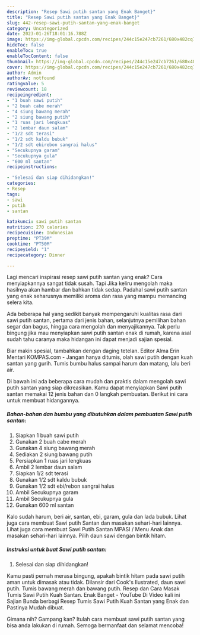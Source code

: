 ```yaml
---
description: "Resep Sawi putih santan yang Enak Banget}"
title: "Resep Sawi putih santan yang Enak Banget}"
slug: 442-resep-sawi-putih-santan-yang-enak-banget
category: Uncategorized
date: 2023-01-26T18:01:16.788Z
image: https://img-global.cpcdn.com/recipes/244c15e247cb7261/680x482cq70/sawi-putih-santan-foto-resep-utama.jpg
hideToc: false
enableToc: true
enableTocContent: false
thumbnail: https://img-global.cpcdn.com/recipes/244c15e247cb7261/680x482cq70/sawi-putih-santan-foto-resep-utama.jpg
cover: https://img-global.cpcdn.com/recipes/244c15e247cb7261/680x482cq70/sawi-putih-santan-foto-resep-utama.jpg
author: Admin
authorAv: notfound
ratingvalue: 5
reviewcount: 18
recipeingredient:
- "1 buah sawi putih"
- "2 buah cabe merah"
- "4 siung bawang merah"
- "2 siung bawang putih"
- "1 ruas jari lengkuas"
- "2 lembar daun salam"
- "1/2 sdt terasi"
- "1/2 sdt kaldu bubuk"
- "1/2 sdt ebirebon sangrai halus"
- "Secukupnya garam"
- "Secukupnya gula"
- "600 ml santan"
recipeinstructions:

- "Selesai dan siap dihidangkan!"
categories:
- Resep
tags:
- sawi
- putih
- santan

katakunci: sawi putih santan 
nutrition: 270 calories
recipecuisine: Indonesian
preptime: "PT39M"
cooktime: "PT50M"
recipeyield: "1"
recipecategory: Dinner

---
```



Lagi mencari inspirasi resep sawi putih santan yang enak? Cara menyiapkannya sangat tidak susah. Tapi Jika keliru mengolah maka hasilnya akan hambar dan bahkan tidak sedap. Padahal sawi putih santan yang enak seharusnya memiliki aroma dan rasa yang mampu memancing selera kita.


Ada beberapa hal yang sedikit banyak mempengaruhi kualitas rasa dari sawi putih santan, pertama dari jenis bahan, selanjutnya pemilihan bahan segar dan bagus, hingga cara mengolah dan menyajikannya. Tak perlu bingung jika mau menyiapkan sawi putih santan enak di rumah, karena asal sudah tahu caranya maka hidangan ini dapat menjadi sajian spesial.

Biar makin spesial, tambahkan dengan daging tetelan. Editor Alma Erin Mentari KOMPAS.com - Jangan hanya ditumis, olah sawi putih dengan kuah santan yang gurih. Tumis bumbu halus sampai harum dan matang, lalu beri air.


Di bawah ini ada beberapa cara mudah dan praktis dalam mengolah sawi putih santan yang siap dikreasikan. Kamu dapat menyiapkan Sawi putih santan memakai 12 jenis bahan dan 0 langkah pembuatan. Berikut ini cara untuk membuat hidangannya.

<!--inarticleads1-->

##### Bahan-bahan dan bumbu yang dibutuhkan dalam pembuatan Sawi putih santan:

1. Siapkan 1 buah sawi putih
1. Gunakan 2 buah cabe merah
1. Gunakan 4 siung bawang merah
1. Sediakan 2 siung bawang putih
1. Persiapkan 1 ruas jari lengkuas
1. Ambil 2 lembar daun salam
1. Siapkan 1/2 sdt terasi
1. Gunakan 1/2 sdt kaldu bubuk
1. Gunakan 1/2 sdt ebi/rebon sangrai halus
1. Ambil Secukupnya garam
1. Ambil Secukupnya gula
1. Gunakan 600 ml santan


Kalo sudah harum, beri air, santan, ebi, garam, gula dan lada bubuk. Lihat juga cara membuat Sawi putih Santan dan masakan sehari-hari lainnya. Lihat juga cara membuat Sawi Putih Santan MPASI / Menu Anak dan masakan sehari-hari lainnya. Pilih daun sawi dengan bintik hitam. 

<!--inarticleads2-->

##### Instruksi untuk buat Sawi putih santan:


1. Selesai dan siap dihidangkan!

Kamu pasti pernah merasa bingung, apakah bintik hitam pada sawi putih aman untuk dimasak atau tidak. Dilansir dari Cook&#39;s Ilustrated, daun sawi putih. Tumis bawang merah dan bawang putih. Resep dan Cara Masak Tumis Sawi Putih Kuah Santan. Enak Banget - YouTube Di Video kali ini Sajian Bunda berbagi Resep Tumis Sawi Putih Kuah Santan yang Enak dan Pastinya Mudah dibuat. 

Gimana nih? Gampang kan? Itulah cara membuat sawi putih santan yang bisa anda lakukan di rumah. Semoga bermanfaat dan selamat mencoba!
